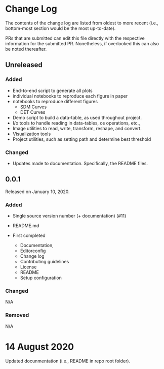 # Change Log

The contents of the change log are listed from oldest to more recent (i.e., bottom-most section would be the most up-to-date).

PRs that are submitted can edit this file directly with the respective information for the submitted PR. Nonetheless, if overlooked this can also be noted thereafter.
## Unreleased

### Added

* End-to-end script to generate all plots
* individual notebooks to reproduce each figure in paper
* notebooks to reproduce different figures
  * SDM Curves
  * DET Curves
* Demo script to build a data-table, as used throughout project.
* I/o tools to handle reading in data-tables, os operations, etc.,
* Image utilities to read, write, transform, reshape, and convert.
* Visualization tools
* Project utilities, such as setting path and determine best threshold

### Changed

* Updates made to documentation. Specifically, the README files.

## 0.0.1

Released on January 10, 2020.

### Added

* Single source version number (+ documentation) (#11)
* README.md

* First completed
	- Documentation,
	- Editorconfig
	- Change log
	- Contributing guidelines
	- License
	- README
	- Setup configuration


### Changed
N/A

### Removed
N/A

14 August 2020
===
Updated docunmentation (i.e., README in repo root folder).




